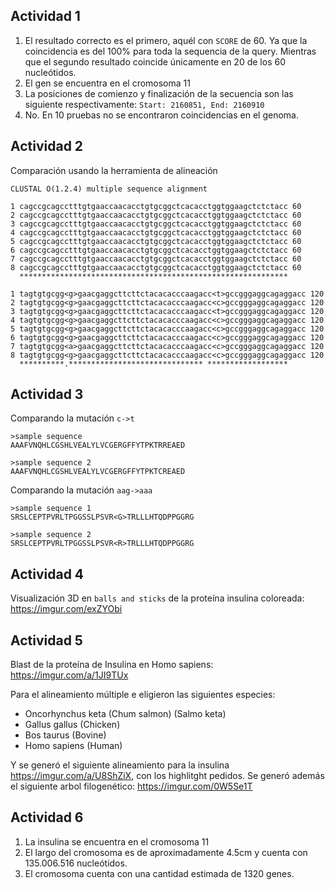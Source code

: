 ## Actividad 1

1) El resultado correcto es el primero, aquél con `SCORE` de 60. Ya que la coincidencia es del 100% para toda la sequencia de la query. Mientras que el segundo resultado coincide únicamente en 20 de los 60 nucleótidos.
2) El gen se encuentra en el cromosoma 11
3) La posiciones de comienzo y finalización de la secuencia son las siguiente respectivamente: `Start: 2160851, End: 2160910`
4) No. En 10 pruebas no se encontraron coincidencias en el genoma.

## Actividad 2
Comparación usando la herramienta de alineación

```
CLUSTAL O(1.2.4) multiple sequence alignment

1 cagccgcagcctttgtgaaccaacacctgtgcggctcacacctggtggaagctctctacc 60
2 cagccgcagcctttgtgaaccaacacctgtgcggctcacacctggtggaagctctctacc 60
3 cagccgcagcctttgtgaaccaacacctgtgcggctcacacctggtggaagctctctacc 60
4 cagccgcagcctttgtgaaccaacacctgtgcggctcacacctggtggaagctctctacc 60
5 cagccgcagcctttgtgaaccaacacctgtgcggctcacacctggtggaagctctctacc 60
6 cagccgcagcctttgtgaaccaacacctgtgcggctcacacctggtggaagctctctacc 60
7 cagccgcagcctttgtgaaccaacacctgtgcggctcacacctggtggaagctctctacc 60
8 cagccgcagcctttgtgaaccaacacctgtgcggctcacacctggtggaagctctctacc 60
  ************************************************************

1 tagtgtgcgg<g>gaacgaggcttcttctacacacccaagacc<t>gccgggaggcagaggacc 120
2 tagtgtgcgg<g>gaacgaggcttcttctacacacccaagacc<c>gccgggaggcagaggacc 120
3 tagtgtgcgg<g>gaacgaggcttcttctacacacccaagacc<t>gccgggaggcagaggacc 120
4 tagtgtgcgg<g>gaacgaggcttcttctacacacccaagacc<c>gccgggaggcagaggacc 120
5 tagtgtgcgg<g>gaacgaggcttcttctacacacccaagacc<c>gccgggaggcagaggacc 120
6 tagtgtgcgg<g>gaacgaggcttcttctacacacccaagacc<c>gccgggaggcagaggacc 120
7 tagtgtgcgg<a>gaacgaggcttcttctacacacccaagacc<c>gccgggaggcagaggacc 120
8 tagtgtgcgg<g>gaacgaggcttcttctacacacccaagacc<c>gccgggaggcagaggacc 120
  **********.****************************** ******************
```

## Actividad 3
Comparando la mutación `c->t`

```
>sample sequence
AAAFVNQHLCGSHLVEALYLVCGERGFFYTPKTRREAED

>sample sequence 2
AAAFVNQHLCGSHLVEALYLVCGERGFFYTPKTCREAED
```

Comparando la mutación `aag->aaa`

```
>sample sequence 1
SRSLCEPTPVRLTPGGSSLPSVR<G>TRLLLHTQDPPGGRG

>sample sequence 2
SRSLCEPTPVRLTPGGSSLPSVR<R>TRLLLHTQDPPGGRG
```

## Actividad 4

Visualización 3D en `balls and sticks` de la proteína insulina coloreada: https://imgur.com/exZYObi


## Actividad 5

Blast de la proteína de Insulina en Homo sapiens: https://imgur.com/a/1JI9TUx

Para el alineamiento múltiple e eligieron las siguientes especies:

* Oncorhynchus keta (Chum salmon) (Salmo keta)
* Gallus gallus (Chicken)
* Bos taurus (Bovine)
* Homo sapiens (Human)

Y se generó el siguiente alineamiento para la insulina https://imgur.com/a/U8ShZiX, con los highlitght pedidos.
Se generó además el siguiente arbol filogenético: https://imgur.com/0W5Se1T

## Actividad 6
1) La insulina se encuentra en el cromosoma 11
2) El largo del cromosoma es de aproximadamente 4.5cm y cuenta con 135.006.516 nucleótidos.
3) El cromosoma cuenta con una cantidad estimada de 1320 genes.

